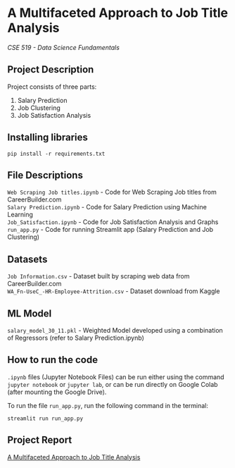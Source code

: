 # A Multifaceted Approach to Job Title Analysis
_CSE 519 - Data Science Fundamentals_

## Project Description
Project consists of three parts:
1. Salary Prediction
2. Job Clustering
3. Job Satisfaction Analysis

## Installing libraries
```
pip install -r requirements.txt
```

## File Descriptions
`Web Scraping Job titles.ipynb` - Code for Web Scraping Job titles from CareerBuilder.com  
`Salary Prediction.ipynb` - Code for Salary Prediction using Machine Learning  
`Job_Satisfaction.ipynb` - Code for Job Satisfaction Analysis and Graphs  
`run_app.py` - Code for running Streamlit app (Salary Prediction and Job Clustering)

## Datasets
`Job Information.csv` - Dataset built by scraping web data from CareerBuilder.com  
`WA_Fn-UseC_-HR-Employee-Attrition.csv` - Dataset download from Kaggle

## ML Model
`salary_model_30_11.pkl` - Weighted Model developed using a combination of Regressors (refer to Salary Prediction.ipynb)

## How to run the code
`.ipynb` files (Jupyter Notebook Files) can be run either using the command `jupyter notebook` or `jupyter lab`, or can be run directly on Google Colab (after mounting the Google Drive).

To run the file `run_app.py`, run the following command in the terminal:
```
streamlit run run_app.py
```

## Project Report
[A Multifaceted Approach to Job Title Analysis](/Job%20Title%20Analysis_Report.pdf)

